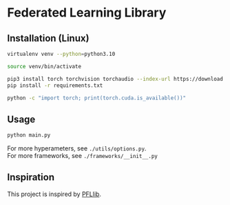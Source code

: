 # Federated Learning Library

## Installation (Linux)
```bash
virtualenv venv --python=python3.10
```
```bash
source venv/bin/activate
```
```bash
pip3 install torch torchvision torchaudio --index-url https://download.pytorch.org/whl/cu118
pip install -r requirements.txt
```
```bash
python -c "import torch; print(torch.cuda.is_available())"
```

## Usage
```bash
python main.py
```
For more hyperameters, see `./utils/options.py`.  
For more frameworks, see `./frameworks/__init__.py`

## Inspiration
This project is inspired by [PFLlib](https://github.com/TsingZ0/PFLlib).